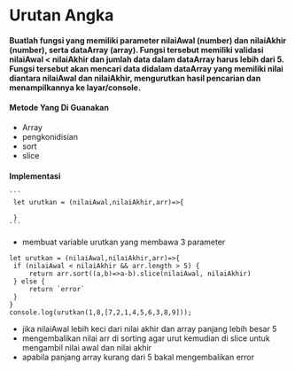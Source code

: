 # Urutan Angka
  #### Buatlah fungsi yang memiliki parameter nilaiAwal (number) dan nilaiAkhir (number), serta dataArray (array). Fungsi tersebut memiliki validasi nilaiAwal < nilaiAkhir dan jumlah data dalam dataArray harus lebih dari 5. Fungsi tersebut akan mencari data didalam dataArray yang memiliki nilai diantara nilaiAwal dan nilaiAkhir, mengurutkan hasil pencarian dan menampilkannya ke layar/console.
  #### Metode Yang Di Guanakan
   * Array
   * pengkonidisian
   * sort
   * slice
 #### Implementasi
    ```
     let urutkan = (nilaiAwal,nilaiAkhir,arr)=>{
     
     }
    ```
  * membuat variable urutkan yang membawa 3 parameter
   ```
   let urutkan = (nilaiAwal,nilaiAkhir,arr)=>{
    if (nilaiAwal < nilaiAkhir && arr.length > 5) {
        return arr.sort((a,b)=>a-b).slice(nilaiAwal, nilaiAkhir)
    } else {
        return `error`
    }
   }
   console.log(urutkan(1,8,[7,2,1,4,5,6,3,8,9]));
  ```
 * jika nilaiAwal lebih keci dari nilai akhir dan array panjang lebih besar 5
 * mengembalikan nilai arr di sorting agar urut kemudian di slice untuk mengambil nilai awal dan nilai akhir
 * apabila panjang array kurang dari 5 bakal mengembalikan error